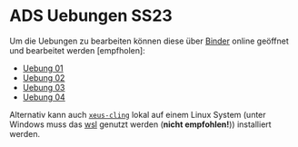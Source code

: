 # ADS Uebungen SS23

Um die Uebungen zu bearbeiten können diese über [Binder](https://mybinder.org/) online geöffnet und bearbeitet werden [empfholen]:
- [Uebung 01](https://mybinder.org/v2/gh/theSpy007/cpp-notebooks.git/HEAD?labpath=notebooks%2Fads%2FADS%202023%20-%20Uebung%2001.ipynb)
- [Uebung 02](https://mybinder.org/v2/gh/theSpy007/cpp-notebooks.git/HEAD?labpath=notebooks%2Fads%2FADS%202023%20-%20Uebung%2002.ipynb)
- [Uebung 03](https://mybinder.org/v2/gh/theSpy007/cpp-notebooks.git/HEAD?labpath=notebooks%2Fads%2FADS%202023%20-%20Uebung%2003.ipynb)
- [Uebung 04](https://mybinder.org/v2/gh/theSpy007/cpp-notebooks.git/HEAD?labpath=notebooks%2Fads%2FADS%202023%20-%20Uebung%2004.ipynb)

Alternativ kann auch [`xeus-cling`](https://mybinder.org/v2/gh/jupyter-xeus/xeus-cling/stable?filepath=notebooks/xcpp.ipynb) lokal auf einem Linux System (unter Windows muss das [wsl](https://envyen.com/posts/2021-06-27-C-CPP-Jupyter-Notebook-Windows/) genutzt werden (**nicht empfohlen!**)) installiert werden.
